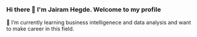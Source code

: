 ### Hi there 👋 I'm Jairam Hegde. Welcome to my profile
🌱 I’m currently learning business intelligenece and data analysis and want to make career in this field. 
<!--
**jairamshegde/jairamshegde** is a ✨ _special_ ✨ repository because its `README.md` (this file) appears on your GitHub profile.

Here are some ideas to get you started:

- 🔭 I’m currently working on ...
- 🌱 I’m currently learning ...
- 👯 I’m looking to collaborate on ...
- 🤔 I’m looking for help with ...
- 💬 Ask me about ...
- 📫 How to reach me: ...
- 😄 Pronouns: ...
- ⚡ Fun fact: ...
-->
